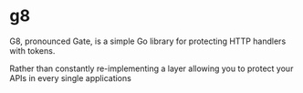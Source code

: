 # g8

G8, pronounced Gate, is a simple Go library for protecting HTTP handlers with tokens.

Rather than constantly re-implementing a layer allowing you to protect your APIs in every single applications